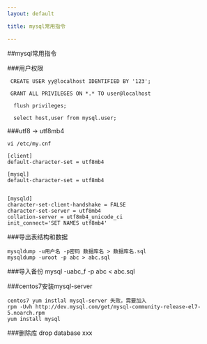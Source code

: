 ```yaml
---
layout: default

title: mysql常用指令

---
```


##mysql常用指令

###用户权限

	 CREATE USER yy@localhost IDENTIFIED BY '123';
	 
	 GRANT ALL PRIVILEGES ON *.* TO user@localhost
	 
	  flush privileges;
	  
	  select host,user from mysql.user; 
	  
	 
###utf8 -> utf8mb4 

 	vi /etc/my.cnf
	  
 	[client]
	default-character-set = utf8mb4
	
	[mysql]
	default-character-set = utf8mb4
	
	
	[mysqld]
	character-set-client-handshake = FALSE
	character-set-server = utf8mb4
	collation-server = utf8mb4_unicode_ci
	init_connect='SET NAMES utf8mb4'


###导出表结构和数据

	mysqldump -u用户名 -p密码 数据库名 > 数据库名.sql
	mysqldump -uroot -p abc > abc.sql
	
###导入备份
	mysql -uabc_f -p abc < abc.sql
	
###centos7安装mysql-server

	centos7 yum instlal mysql-server 失败，需要加入
	rpm -Uvh http://dev.mysql.com/get/mysql-community-release-el7-5.noarch.rpm
	yum install mysql


###删除库
drop database xxx



    


